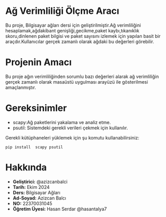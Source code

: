 # Ağ Verimliliği Ölçme Aracı
Bu proje, Bilgisayar ağları dersi için geliştirilmiştir.Ağ verimliliğini hesaplamak,ağdakibant genişliği,gecikme,paket kaybı,tıkanıklık skoru,dinlenen paket bilgisi ve paket sayısını izlemek için yapılan basit bir araçdır.Kullanıcılar gerçek zamanlı olarak ağdaki  bu değerleri görebilir.
# Projenin Amacı
Bu proje ağın verimliliğinden sorumlu bazı  değerleri alarak ağ verimliliğin  gerçek zamanlı olarak  masaüstü uygulması arayüzü ile gösterilmesi amaçlanmıştır.
# Gereksinimler 
* scapy:Ağ paketlerini yakalama ve analiz etme.
* psutil: Sistemdeki gerekli verileri çekmek için kullanılır.
  
Gerekli kütüphaneleri yüklemek için şu komutu kullanabilirsiniz:

```pip install  scapy psutil ```
# Hakkında
- **Geliştirici:** @azizcanbalci
- **Tarih:** Ekim 2024
- **Ders:** Bilgisayar Ağları
- **Ad-Soyad:** Azizcan Balcı
- **NO:** 22370031045
- **Öğretim Üyesi:** Hasan Serdar @hasantalya7

 
